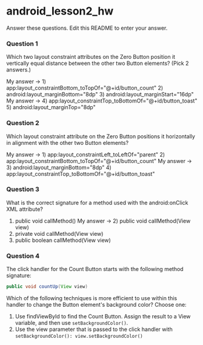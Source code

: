 # android_lesson2_hw

Answer these questions. Edit this README to enter your answer.


### Question 1

Which two layout constraint attributes on the Zero Button position it vertically equal distance between the other two Button elements? (Pick 2 answers.)

My answer -> 1) app:layout_constraintBottom_toTopOf="@+id/button_count"
2) android:layout_marginBottom="8dp"
3) android:layout_marginStart="16dp"
My answer -> 4) app:layout_constraintTop_toBottomOf="@+id/button_toast"
5) android:layout_marginTop="8dp"


### Question 2

Which layout constraint attribute on the Zero Button positions it horizontally in alignment with the other two Button elements?

My answer -> 1) app:layout_constraintLeft_toLeftOf="parent"
2) app:layout_constraintBottom_toTopOf="@+id/button_count"
My answer -> 3) android:layout_marginBottom="8dp"
4) app:layout_constraintTop_toBottomOf="@+id/button_toast"


### Question 3

What is the correct signature for a method used with the android:onClick XML attribute?

1) public void callMethod()
My answer -> 2) public void callMethod(View view)
3) private void callMethod(View view)
4) public boolean callMethod(View view)


### Question 4
The click handler for the Count Button starts with the following method signature:
``` java
public void countUp(View view)
```
Which of the following techniques is more efficient to use within this handler to change the Button element's background color? Choose one:

1) Use findViewById to find the Count Button. Assign the result to a View variable, and then use ```setBackgroundColor()```.
2) Use the view parameter that is passed to the click handler with ```setBackgroundColor(): view.setBackgroundColor()```
